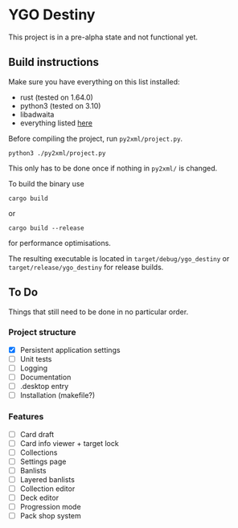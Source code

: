 # YGO Destiny

This project is in a pre-alpha state and not functional yet.

## Build instructions
Make sure you have everything on this list installed:
- rust (tested on 1.64.0)
- python3 (tested on 3.10)
- libadwaita
- everything listed [here](https://gtk-rs.org/gtk4-rs/git/book/installation.html)

Before compiling the project, run `py2xml/project.py`.

```
python3 ./py2xml/project.py
```

This only has to be done once if nothing in `py2xml/` is changed.

To build the binary use
```
cargo build
```
or
```
cargo build --release
```
for performance optimisations.

The resulting executable is located in `target/debug/ygo_destiny` or `target/release/ygo_destiny` for release builds.

## To Do

Things that still need to be done in no particular order.

### Project structure

- [x] Persistent application settings
- [ ] Unit tests
- [ ] Logging
- [ ] Documentation
- [ ] .desktop entry
- [ ] Installation (makefile?)

### Features
- [ ] Card draft
- [ ] Card info viewer + target lock
- [ ] Collections
- [ ] Settings page
- [ ] Banlists
- [ ] Layered banlists
- [ ] Collection editor
- [ ] Deck editor
- [ ] Progression mode
- [ ] Pack shop system
